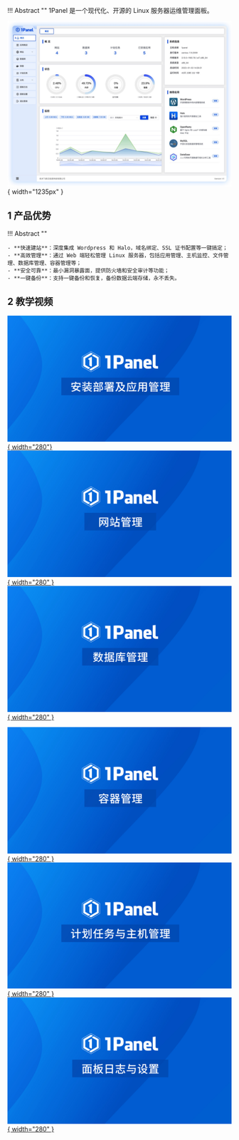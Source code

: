 
!!! Abstract ""
    1Panel 是一个现代化、开源的 Linux 服务器运维管理面板。

![界面展示](./img/index/overview.png){ width="1235px" }

## 1 产品优势

!!! Abstract ""

	- **快速建站**：深度集成 Wordpress 和 Halo，域名绑定、SSL 证书配置等一键搞定；
	- **高效管理**：通过 Web 端轻松管理 Linux 服务器，包括应用管理、主机监控、文件管理、数据库管理、容器管理等；
	- **安全可靠**：最小漏洞暴露面，提供防火墙和安全审计等功能；
	- **一键备份**：支持一键备份和恢复，备份数据云端存储，永不丢失。

## 2 教学视频

[![安装部署及应用管理](./img/video/安装部署及应用管理.jpg){ width="280"}](https://www.bilibili.com/video/BV1rY411z78k/)
[![网站管理](./img/video/网站管理.jpg){ width="280" }](https://www.bilibili.com/video/BV1AP411Z7oK/)
[![数据库管理](./img/video/数据库管理.jpg){ width="280" }](https://www.bilibili.com/video/BV1fP411o7vY/)

[![容器管理](./img/video/容器管理.jpg){ width="280" }](https://www.bilibili.com/video/BV1hL411o7ck/)
[![计划任务与主机管理](./img/video/计划任务与主机管理.jpg){ width="280" }](https://www.bilibili.com/video/BV1FY4y1R7p5/)
[![面板日志与设置](./img/video/面板日志与设置.jpg){ width="280" }](https://www.bilibili.com/video/BV1uX4y1f7T2/)
